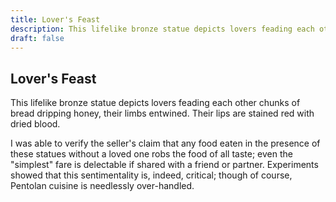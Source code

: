 ```yaml
---
title: Lover's Feast
description: This lifelike bronze statue depicts lovers feading each other chunks of bread dripping honey, their limbs entwined. Their lips are stained red with dried blood....
draft: false
---
```


## Lover's Feast

This lifelike bronze statue depicts lovers feading each other chunks of bread dripping honey, their limbs entwined. Their lips are stained red with dried blood.

I was able to verify the seller's claim that any food eaten in the presence of these statues without a loved one robs the food of all taste; even the "simplest" fare is delectable if shared with a friend or partner. Experiments showed that this sentimentality is, indeed, critical; though of course, Pentolan cuisine is needlessly over-handled.
